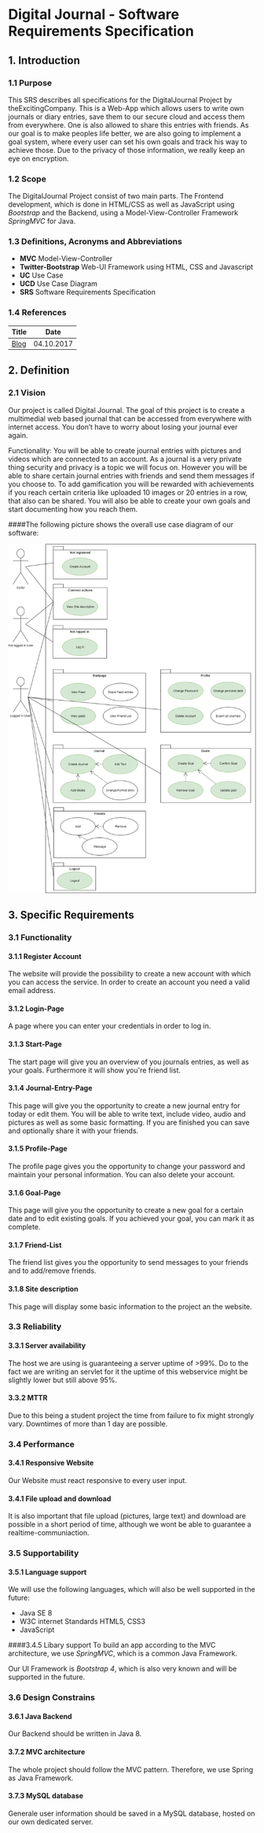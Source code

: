 # Digital Journal - Software Requirements Specification

## 1. Introduction
### 1.1 Purpose
This SRS describes all specifications for the DigitalJournal Project by theExcitingCompany. This is a Web-App which allows users to write own journals or diary entries, save them to our secure cloud and access them from everywhere. One is also allowed to share this entries with friends. As our goal is to make peoples life better, we are also going to implement a goal system, where every user can set his own goals and track his way to achieve those. Due to the privacy of those information, we really keep an eye on encryption. 

### 1.2 Scope
The DigitalJournal Project consist of two main parts. The Frontend development, which is done in HTML/CSS as well as JavaScript using _Bootstrap_ and the Backend, using a Model-View-Controller Framework _SpringMVC_ for Java.

### 1.3 Definitions, Acronyms and Abbreviations
* **MVC** Model-View-Controller
* **Twitter-Bootstrap** Web-UI Framework using HTML, CSS and Javascript
* **UC** Use Case
* **UCD** Use Case Diagram
* **SRS** Software Requirements Specification

### 1.4 References
| Title        | Date           |
| ------------- | ------------- |
| [Blog](https://theexcitingcompany.wordpress.com/) | 04.10.2017 | 



## 2. Definition
### 2.1 Vision
Our project is called Digital Journal. The goal of this project is to create a multimedial web based journal that can be accessed from everywhere with internet access. You don’t have to worry about losing your journal ever again.

Functionality: You will be able to create journal entries with pictures and videos which are connected to an account. As a journal is a very private thing security and privacy is a topic we will focus on. However you will be able to share certain journal entries with friends and send them messages if you choose to. To add gamification you will be rewarded with achievements if you reach certain criteria like uploaded 10 images or 20 entries in a row, that also can be shared. You will also be able to create your own goals and start documenting how you reach them.

####The following picture shows the overall use case diagram of our software: 


![SRS documentation](./SRS.png)

## 3. Specific Requirements
### 3.1 Functionality
#### 3.1.1 Register Account
The website will provide the possibility to create a new account with which you can access the service. In order to create an account you need a valid email address. 

#### 3.1.2 Login-Page
A page where you can enter your credentials in order to log in.

#### 3.1.3 Start-Page
The start page will give you an overview of you journals entries, as well as your goals. Furthermore it will show you're friend list.

#### 3.1.4 Journal-Entry-Page
This page will give you the opportunity to create a new journal entry for today or edit them. You will be able to write text, include video, audio and pictures as well as some basic formatting. If you are finished you can save and optionally share it with your friends.

#### 3.1.5 Profile-Page
The profile page gives you the opportunity to change your password and maintain your personal information. You can also delete your account.

#### 3.1.6 Goal-Page
This page will give you the opportunity to create a new goal for a certain date and to edit existing goals. If you achieved your goal, you can mark it as complete.

#### 3.1.7 Friend-List
The friend list gives you the opportunity to send messages to your friends and to add/remove friends.

#### 3.1.8 Site description
This page will display some basic information to the project an the website.

### 3.3 Reliability
#### 3.3.1 Server availability
The host we are using is guaranteeing a server uptime of >99%. Do to the fact we are writing an servlet for it the uptime of this webservice might be slightly lower but still above 95%.

#### 3.3.2 MTTR 
Due to this being a student project the time from failure to fix might strongly vary. Downtimes of more than 1 day are possible.

### 3.4 Performance
#### 3.4.1 Responsive Website
Our Website must react responsive to every user input. 
#### 3.4.1 File upload and download
It is also important that file upload (pictures, large text) and download are possible in a short period of time, although we wont be able to guarantee a realtime-communiaction. 

### 3.5 Supportability
#### 3.5.1 Language support
We will use the following languages, which will also be well supported in the future:
* Java SE 8
* W3C internet Standards HTML5, CSS3 
* JavaScript

####3.4.5 Libary support
To build an app according to the MVC architecture, we use _SpringMVC_, which is a common Java Framework.

Our UI Framework is _Bootstrap 4_, which is also very known and will be supported in the future.

### 3.6 Design Constrains
#### 3.6.1 Java Backend
Our Backend should be written in Java 8.

#### 3.7.2 MVC architecture
The whole project should follow the MVC pattern. Therefore, we use Spring as Java Framework.

#### 3.7.3 MySQL database
Generale user information should be saved in a MySQL database, hosted on our own dedicated server.
